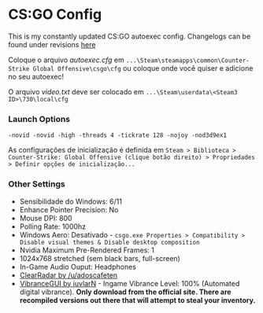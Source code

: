 # CS:GO Config

This is my constantly updated CS:GO autoexec config. Changelogs can be found under revisions [here](https://gist.github.com/nickbudi/3916475/revisions?diff=split) 

Coloque o arquivo *autoexec.cfg* em `...\Steam\steamapps\common\Counter-Strike Global Offensive\csgo\cfg` ou coloque onde você quiser e adicione no seu autoexec! 

O arquivo *video.txt* deve ser colocado em `...\Steam\userdata\<Steam3 ID>\730\local\cfg`

### Launch Options

	-novid -novid -high -threads 4 -tickrate 128 -nojoy -nod3d9ex1

As configurações de inicialização é definida em `Steam > Biblioteca > Counter-Strike: Global Offensive (clique botão direito) > Propriedades > Definir opções de inicialização...`

### Other Settings
+ Sensibilidade do Windows: 6/11  
+ Enhance Pointer Precision: No  
+ Mouse DPI: 800  
+ Polling Rate: 1000hz  
+ Windows Aero: Desativado - `csgo.exe Properties > Compatibility > Disable visual themes & Disable desktop composition`  
+ Nvidia Maximum Pre-Rendered Frames: 1  
+ 1024x768 stretched (sem  black bars, full-screen)
+ In-Game Audio Ouput: Headphones  
+ [ClearRadar by /u/adoscafeten](http://www.csmeta.com/clearradar/)
+ [VibranceGUI by juvlarN](http://vibrancegui.com/) - Ingame Vibrance Level: 100% (Automated digital vibrance). **Only download from the official site. There are recompiled versions out there that will attempt to steal your inventory.** 
